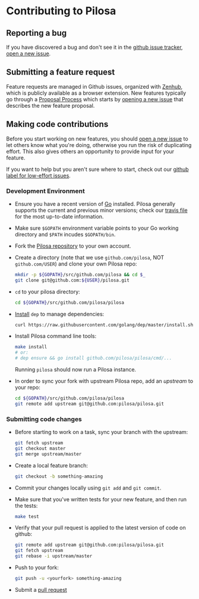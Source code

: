 # Contributing to Pilosa

## Reporting a bug

If you have discovered a bug and don't see it in the [github issue tracker][5], [open a new issue][1].

## Submitting a feature request

Feature requests are managed in Github issues, organized with [Zenhub](https://www.zenhub.com/), which is publicly available as a browser extension. New features typically go through a [Proposal Process][4]
which starts by [opening a new issue][1] that describes the new feature proposal.

## Making code contributions

Before you start working on new features, you should [open a new issue][1] to let others know what
you're doing, otherwise you run the risk of duplicating effort. This also
gives others an opportunity to provide input for your feature.

If you want to help but you aren't sure where to start, check out our [github label for low-effort issues][6].


### Development Environment

- Ensure you have a recent version of [Go](https://golang.org/dl/) installed. Pilosa generally supports the current and previous minor versions; check our [travis file](../.travis.yml) for the most up-to-date information.

- Make sure `$GOPATH` environment variable points to your Go working directory and `$PATH` incudes `$GOPATH/bin`.

- Fork the [Pilosa repository][2] to your own account.

- Create a directory (note that we use `github.com/pilosa`, NOT `github.com/USER`) and clone your own Pilosa repo:

    ```sh
    mkdir -p ${GOPATH}/src/github.com/pilosa && cd $_
    git clone git@github.com:${USER}/pilosa.git
    ```

- `cd` to your pilosa directory:

    ```sh
    cd ${GOPATH}/src/github.com/pilosa/pilosa
    ```

- [Install](https://github.com/golang/dep/#installation) `dep` to manage dependencies:

    ```sh
    curl https://raw.githubusercontent.com/golang/dep/master/install.sh | sh
    ```

- Install Pilosa command line tools:

    ```sh
    make install
    # or:
    # dep ensure && go install github.com/pilosa/pilosa/cmd/...
    ```

    Running `pilosa` should now run a Pilosa instance.

- In order to sync your fork with upstream Pilosa repo, add an *upstream* to your repo:

    ```sh
    cd ${GOPATH}/src/github.com/pilosa/pilosa
    git remote add upstream git@github.com:pilosa/pilosa.git
    ```

### Submitting code changes

- Before starting to work on a task, sync your branch with the upstream:

    ```sh
    git fetch upstream
    git checkout master
    git merge upstream/master
    ```

- Create a local feature branch:

    ```sh
    git checkout -b something-amazing
    ```

- Commit your changes locally using `git add` and `git commit`.

- Make sure that you've written tests for your new feature, and then run the tests:

    ```sh
    make test
    ```

- Verify that your pull request is applied to the latest version of code on github:

    ```sh
    git remote add upstream git@github.com:pilosa/pilosa.git
    git fetch upstream
    git rebase -i upstream/master
    ```

- Push to your fork:

    ```sh
    git push -u <yourfork> something-amazing
    ```

- Submit a [pull request][3]


[1]: https://github.com/pilosa/pilosa/issues/new
[2]: https://github.com/pilosa/pilosa
[3]: https://github.com/pilosa/pilosa/compare/
[4]: https://github.com/pilosa/general/blob/master/proposal.md
[5]: https://github.com/pilosa/pilosa/issues
[6]: https://github.com/pilosa/pilosa/issues?q=is%3Aopen+is%3Aissue+label%3Anewcomer

